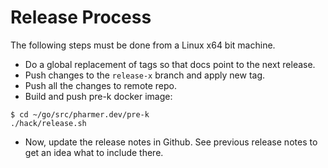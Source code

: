 # Release Process

The following steps must be done from a Linux x64 bit machine.

- Do a global replacement of tags so that docs point to the next release.
- Push changes to the `release-x` branch and apply new tag.
- Push all the changes to remote repo.
- Build and push pre-k docker image:
```console
$ cd ~/go/src/pharmer.dev/pre-k
./hack/release.sh
```

- Now, update the release notes in Github. See previous release notes to get an idea what to include there.
